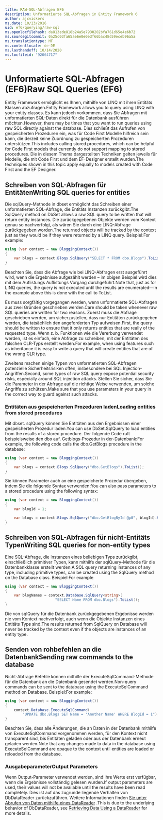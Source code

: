 ```yaml
---
title: RAW-SQL-Abfragen EF6
description: Unformatierte SQL-Abfragen in Entity Framework 6
author: ajcvickers
ms.date: 10/23/2016
uid: ef6/querying/raw-sql
ms.openlocfilehash: da813ede818b24a5e7930202bfa761d65e4e6b72
ms.sourcegitcommit: 0a25c03fa65ae6e0e0e3f66bac48d59eceb96a5a
ms.translationtype: MT
ms.contentlocale: de-DE
ms.lasthandoff: 10/14/2020
ms.locfileid: "92064717"
---
```

# <a name="raw-sql-queries-ef6"></a><span data-ttu-id="e6755-103">Unformatierte SQL-Abfragen (EF6)</span><span class="sxs-lookup"><span data-stu-id="e6755-103">Raw SQL Queries (EF6)</span></span>

<span data-ttu-id="e6755-104">Entity Framework ermöglicht es Ihnen, mithilfe von LINQ mit ihren Entitäts Klassen abzufragen.</span><span class="sxs-lookup"><span data-stu-id="e6755-104">Entity Framework allows you to query using LINQ with your entity classes.</span></span> <span data-ttu-id="e6755-105">Es kann jedoch vorkommen, dass Sie Abfragen mit unformatierten SQL-Daten direkt für die Datenbank ausführen möchten.</span><span class="sxs-lookup"><span data-stu-id="e6755-105">However, there may be times that you want to run queries using raw SQL directly against the database.</span></span> <span data-ttu-id="e6755-106">Dies schließt das Aufrufen von gespeicherten Prozeduren ein, was für Code First Modelle hilfreich sein kann, die derzeit keine Zuordnung zu gespeicherten Prozeduren unterstützen.</span><span class="sxs-lookup"><span data-stu-id="e6755-106">This includes calling stored procedures, which can be helpful for Code First models that currently do not support mapping to stored procedures.</span></span> <span data-ttu-id="e6755-107">Die in diesem Thema dargestellten Techniken gelten jeweils für Modelle, die mit Code First und dem EF-Designer erstellt wurden.</span><span class="sxs-lookup"><span data-stu-id="e6755-107">The techniques shown in this topic apply equally to models created with Code First and the EF Designer.</span></span>  

## <a name="writing-sql-queries-for-entities"></a><span data-ttu-id="e6755-108">Schreiben von SQL-Abfragen für Entitäten</span><span class="sxs-lookup"><span data-stu-id="e6755-108">Writing SQL queries for entities</span></span>  

<span data-ttu-id="e6755-109">Die sqlQuery-Methode in dbset ermöglicht das Schreiben einer unformatierten SQL-Abfrage, die Entitäts Instanzen zurückgibt.</span><span class="sxs-lookup"><span data-stu-id="e6755-109">The SqlQuery method on DbSet allows a raw SQL query to be written that will return entity instances.</span></span> <span data-ttu-id="e6755-110">Die zurückgegebenen Objekte werden vom Kontext genau so nachverfolgt, als wären Sie durch eine LINQ-Abfrage zurückgegeben worden.</span><span class="sxs-lookup"><span data-stu-id="e6755-110">The returned objects will be tracked by the context just as they would be if they were returned by a LINQ query.</span></span> <span data-ttu-id="e6755-111">Beispiel:</span><span class="sxs-lookup"><span data-stu-id="e6755-111">For example:</span></span>  

``` csharp  
using (var context = new BloggingContext())
{
    var blogs = context.Blogs.SqlQuery("SELECT * FROM dbo.Blogs").ToList();
}
```  

<span data-ttu-id="e6755-112">Beachten Sie, dass die Abfrage wie bei LINQ-Abfragen erst ausgeführt wird, wenn die Ergebnisse aufgezählt werden – im obigen Beispiel wird dies mit dem Auflistungs Auflistungs Vorgang durchgeführt.</span><span class="sxs-lookup"><span data-stu-id="e6755-112">Note that, just as for LINQ queries, the query is not executed until the results are enumerated—in the example above this is done with the call to ToList.</span></span>  

<span data-ttu-id="e6755-113">Es muss sorgfältig vorgegangen werden, wenn unformatierte SQL-Abfragen aus zwei Gründen geschrieben werden.</span><span class="sxs-lookup"><span data-stu-id="e6755-113">Care should be taken whenever raw SQL queries are written for two reasons.</span></span> <span data-ttu-id="e6755-114">Zuerst muss die Abfrage geschrieben werden, um sicherzustellen, dass nur Entitäten zurückgegeben werden, die tatsächlich den angeforderten Typ aufweisen.</span><span class="sxs-lookup"><span data-stu-id="e6755-114">First, the query should be written to ensure that it only returns entities that are really of the requested type.</span></span> <span data-ttu-id="e6755-115">Wenn z. b. Funktionen wie die Vererbung verwendet werden, ist es einfach, eine Abfrage zu schreiben, mit der Entitäten des falschen CLR-Typs erstellt werden.</span><span class="sxs-lookup"><span data-stu-id="e6755-115">For example, when using features such as inheritance it is easy to write a query that will create entities that are of the wrong CLR type.</span></span>  

<span data-ttu-id="e6755-116">Zweitens machen einige Typen von unformatierten SQL-Abfragen potenzielle Sicherheitsrisiken offen, insbesondere bei SQL Injection-Angriffen.</span><span class="sxs-lookup"><span data-stu-id="e6755-116">Second, some types of raw SQL query expose potential security risks, especially around SQL injection attacks.</span></span> <span data-ttu-id="e6755-117">Stellen Sie sicher, dass Sie die Parameter in der Abfrage auf die richtige Weise verwenden, um solche Angriffe zu schützen.</span><span class="sxs-lookup"><span data-stu-id="e6755-117">Make sure that you use parameters in your query in the correct way to guard against such attacks.</span></span>  

### <a name="loading-entities-from-stored-procedures"></a><span data-ttu-id="e6755-118">Entitäten aus gespeicherten Prozeduren laden</span><span class="sxs-lookup"><span data-stu-id="e6755-118">Loading entities from stored procedures</span></span>  

<span data-ttu-id="e6755-119">Mit dbset. sqlQuery können Sie Entitäten aus den Ergebnissen einer gespeicherten Prozedur laden.</span><span class="sxs-lookup"><span data-stu-id="e6755-119">You can use DbSet.SqlQuery to load entities from the results of a stored procedure.</span></span> <span data-ttu-id="e6755-120">Der folgende Code ruft beispielsweise den dbo auf. Getblogs-Prozedur in der-Datenbank:</span><span class="sxs-lookup"><span data-stu-id="e6755-120">For example, the following code calls the dbo.GetBlogs procedure in the database:</span></span>  

``` csharp
using (var context = new BloggingContext())
{
    var blogs = context.Blogs.SqlQuery("dbo.GetBlogs").ToList();
}
```  

<span data-ttu-id="e6755-121">Sie können Parameter auch an eine gespeicherte Prozedur übergeben, indem Sie die folgende Syntax verwenden:</span><span class="sxs-lookup"><span data-stu-id="e6755-121">You can also pass parameters to a stored procedure using the following syntax:</span></span>  

``` csharp
using (var context = new BloggingContext())
{
    var blogId = 1;

    var blogs = context.Blogs.SqlQuery("dbo.GetBlogById @p0", blogId).Single();
}
```  

## <a name="writing-sql-queries-for-non-entity-types"></a><span data-ttu-id="e6755-122">Schreiben von SQL-Abfragen für nicht-Entitäts Typen</span><span class="sxs-lookup"><span data-stu-id="e6755-122">Writing SQL queries for non-entity types</span></span>  

<span data-ttu-id="e6755-123">Eine SQL-Abfrage, die Instanzen eines beliebigen Typs zurückgibt, einschließlich primitiver Typen, kann mithilfe der sqlQuery-Methode für die Datenbankklasse erstellt werden.</span><span class="sxs-lookup"><span data-stu-id="e6755-123">A SQL query returning instances of any type, including primitive types, can be created using the SqlQuery method on the Database class.</span></span> <span data-ttu-id="e6755-124">Beispiel:</span><span class="sxs-lookup"><span data-stu-id="e6755-124">For example:</span></span>  

``` csharp
using (var context = new BloggingContext())
{
    var blogNames = context.Database.SqlQuery<string>(
                       "SELECT Name FROM dbo.Blogs").ToList();
}
```  

<span data-ttu-id="e6755-125">Die von sqlQuery für die Datenbank zurückgegebenen Ergebnisse werden nie vom Kontext nachverfolgt, auch wenn die Objekte Instanzen eines Entitäts Typs sind.</span><span class="sxs-lookup"><span data-stu-id="e6755-125">The results returned from SqlQuery on Database will never be tracked by the context even if the objects are instances of an entity type.</span></span>  

## <a name="sending-raw-commands-to-the-database"></a><span data-ttu-id="e6755-126">Senden von rohbefehlen an die Datenbank</span><span class="sxs-lookup"><span data-stu-id="e6755-126">Sending raw commands to the database</span></span>  

<span data-ttu-id="e6755-127">Nicht-Abfrage Befehle können mithilfe der ExecuteSqlCommand-Methode für die Datenbank an die Datenbank gesendet werden.</span><span class="sxs-lookup"><span data-stu-id="e6755-127">Non-query commands can be sent to the database using the ExecuteSqlCommand method on Database.</span></span> <span data-ttu-id="e6755-128">Beispiel:</span><span class="sxs-lookup"><span data-stu-id="e6755-128">For example:</span></span>  

``` csharp
using (var context = new BloggingContext())
{
    context.Database.ExecuteSqlCommand(
        "UPDATE dbo.Blogs SET Name = 'Another Name' WHERE BlogId = 1");
}
```  

<span data-ttu-id="e6755-129">Beachten Sie, dass alle Änderungen, die an Daten in der Datenbank mithilfe von ExecuteSqlCommand vorgenommen werden, für den Kontext nicht transparent sind, bis Entitäten geladen oder aus der Datenbank erneut geladen werden.</span><span class="sxs-lookup"><span data-stu-id="e6755-129">Note that any changes made to data in the database using ExecuteSqlCommand are opaque to the context until entities are loaded or reloaded from the database.</span></span>  

### <a name="output-parameters"></a><span data-ttu-id="e6755-130">Ausgabeparameter</span><span class="sxs-lookup"><span data-stu-id="e6755-130">Output Parameters</span></span>  

<span data-ttu-id="e6755-131">Wenn Output-Parameter verwendet werden, sind ihre Werte erst verfügbar, wenn die Ergebnisse vollständig gelesen wurden.</span><span class="sxs-lookup"><span data-stu-id="e6755-131">If output parameters are used, their values will not be available until the results have been read completely.</span></span> <span data-ttu-id="e6755-132">Dies ist auf das zugrunde liegende Verhalten von DbDataReader zurückzuführen. Weitere Informationen finden [Sie unter Abrufen von Daten mithilfe eines DataReader](https://go.microsoft.com/fwlink/?LinkID=398589) .</span><span class="sxs-lookup"><span data-stu-id="e6755-132">This is due to the underlying behavior of DbDataReader, see [Retrieving Data Using a DataReader](https://go.microsoft.com/fwlink/?LinkID=398589) for more details.</span></span>  
